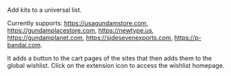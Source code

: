  Add kits to a universal list. 

Currently supports: 
https://usagundamstore.com, 
https://gundamplacestore.com, 
https://newtype.us, 
https://gundamplanet.com, 
https://sidesevenexports.com,
https://p-bandai.com. 

It adds a button to the cart pages of the sites that then adds them to the global wishlist. Click on the extension icon to access the wishlist homepage.
